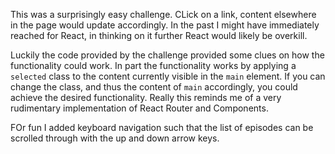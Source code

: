 This was a surprisingly easy challenge. CLick on a link, content elsewhere in the page would update accordingly. In the past I might have immediately reached for React, in thinking on it further React would likely be overkill.

Luckily the code provided by the challenge provided some clues on how the functionality could work. In part the functionality works by applying a `selected` class to the content currently visible in the `main` element. If you can change the class, and thus the content of `main` accordingly, you could achieve the desired functionality. Really this reminds me of a very rudimentary implementation of React Router and Components.

FOr fun I added keyboard navigation such that the list of episodes can be scrolled through with the up and down arrow keys.
